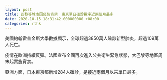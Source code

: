 ```yaml
---
layout: post
title: 巴黎等城市因疫情宵禁　東京單日確診數字近兩個月最多
date: 2020-10-15 18:31:42.000000000 +08:00
categories: rthk
---
```


美國約翰霍普金斯大學數據顯示，全球超過3850萬人確診新型肺炎，超過109萬人死亡。

疫情在歐洲持續反彈。法國宣布全國再次進入公共衛生緊急狀態，大巴黎等地區周末起實施宵禁。

亞洲方面，日本東京都新增284人確診，是接近兩個月以來單日最多。
